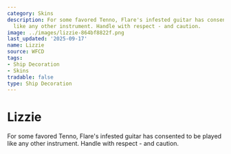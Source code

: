 ```yaml
---
category: Skins
description: For some favored Tenno, Flare's infested guitar has consented to be played
  like any other instrument. Handle with respect - and caution.
image: ../images/lizzie-864bf8822f.png
last_updated: '2025-09-17'
name: Lizzie
source: WFCD
tags:
- Ship Decoration
- Skins
tradable: false
type: Ship Decoration
---
```


# Lizzie

For some favored Tenno, Flare's infested guitar has consented to be played like any other instrument. Handle with respect - and caution.

